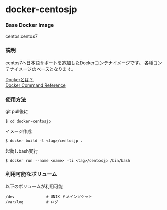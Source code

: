 # docker-centosjp

### Base Docker Image

centos:centos7

### 説明

centos7へ日本語サポートを追加したDockerコンテナイメージです。
各種コンテナイメージのベースとなります。

[Dockerとは？](https://docs.docker.com/ "Dockerとは？")  
[Docker Command Reference](https://docs.docker.com/reference/commandline/cli/ "Docker Command Reference")

### 使用方法

git pull後に

    $ cd docker-centosjp

イメージ作成

    $ docker build -t <tag>/centosjp .

起動しbash実行

    $ docker run --name <name> -ti <tag>/centosjp /bin/bash

### 利用可能なボリューム

以下のボリュームが利用可能

    /dev              # UNIX ドメインソケット
    /var/log          # ログ

